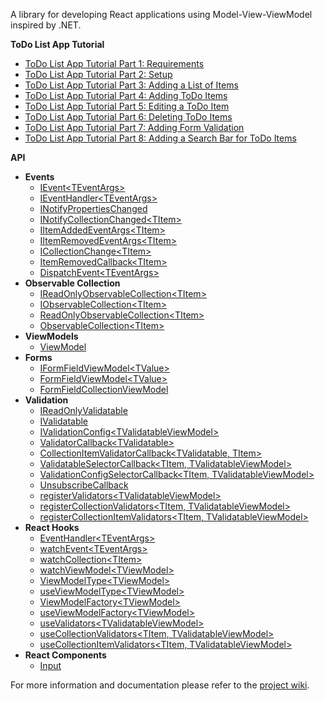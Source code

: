 A library for developing React applications using Model-View-ViewModel inspired by .NET.

**ToDo List App Tutorial**
* [ToDo List App Tutorial Part 1: Requirements](https://github.com/Andrei15193/react-model-view-viewmodel/wiki/ToDo-List-App-Tutorial-Part-1:-Requirements)
* [ToDo List App Tutorial Part 2: Setup](https://github.com/Andrei15193/react-model-view-viewmodel/wiki/ToDo-List-App-Tutorial-Part-2:-Setup)
* [ToDo List App Tutorial Part 3: Adding a List of Items](https://github.com/Andrei15193/react-model-view-viewmodel/wiki/ToDo-List-App-Tutorial-Part-3:-Adding-a-List-of-Items)
* [ToDo List App Tutorial Part 4: Adding ToDo Items](https://github.com/Andrei15193/react-model-view-viewmodel/wiki/ToDo-List-App-Tutorial-Part-4:-Adding-ToDo-Items)
* [ToDo List App Tutorial Part 5: Editing a ToDo Item](https://github.com/Andrei15193/react-model-view-viewmodel/wiki/ToDo-List-App-Tutorial-Part-5:-Editing-a-ToDo-Item)
* [ToDo List App Tutorial Part 6: Deleting ToDo Items](https://github.com/Andrei15193/react-model-view-viewmodel/wiki/ToDo-List-App-Tutorial-Part-6:-Deleting-ToDo-Items)
* [ToDo List App Tutorial Part 7: Adding Form Validation](https://github.com/Andrei15193/react-model-view-viewmodel/wiki/ToDo-List-App-Tutorial-Part-7:-Adding-Form-Validation)
* [ToDo List App Tutorial Part 8: Adding a Search Bar for ToDo Items](https://github.com/Andrei15193/react-model-view-viewmodel/wiki/ToDo-List-App-Tutorial-Part-8:-Adding-a-Search-Bar-for-ToDo-Items)

**API**

* **Events**
  * [IEvent\<TEventArgs\>](https://github.com/Andrei15193/react-model-view-viewmodel/wiki/IEvent)
  * [IEventHandler\<TEventArgs\>](https://github.com/Andrei15193/react-model-view-viewmodel/wiki/IEventHandler)
  * [INotifyPropertiesChanged](https://github.com/Andrei15193/react-model-view-viewmodel/wiki/INotifyPropertiesChanged)
  * [INotifyCollectionChanged\<TItem\>](https://github.com/Andrei15193/react-model-view-viewmodel/wiki/INotifyCollectionChanged)
  * [IItemAddedEventArgs\<TItem\>](https://github.com/Andrei15193/react-model-view-viewmodel/wiki/IItemAddedEventArgs)
  * [IItemRemovedEventArgs\<TItem\>](https://github.com/Andrei15193/react-model-view-viewmodel/wiki/IItemRemovedEventArgs)
  * [ICollectionChange\<TItem\>](https://github.com/Andrei15193/react-model-view-viewmodel/wiki/ICollectionChange)
  * [ItemRemovedCallback\<TItem\>](https://github.com/Andrei15193/react-model-view-viewmodel/wiki/ItemRemovedCallback)
  * [DispatchEvent\<TEventArgs\>](https://github.com/Andrei15193/react-model-view-viewmodel/wiki/DispatchEvent)
* **Observable Collection**
  * [IReadOnlyObservableCollection\<TItem\>](https://github.com/Andrei15193/react-model-view-viewmodel/wiki/IReadOnlyObservableCollection)
  * [IObservableCollection\<TItem\>](https://github.com/Andrei15193/react-model-view-viewmodel/wiki/IObservableCollection)
  * [ReadOnlyObservableCollection\<TItem\>](https://github.com/Andrei15193/react-model-view-viewmodel/wiki/ReadOnlyObservableCollection)
  * [ObservableCollection\<TItem\>](https://github.com/Andrei15193/react-model-view-viewmodel/wiki/ObservableCollection)
* **ViewModels**
  * [ViewModel](https://github.com/Andrei15193/react-model-view-viewmodel/wiki/ViewModel)
* **Forms**
  * [IFormFieldViewModel\<TValue\>](https://github.com/Andrei15193/react-model-view-viewmodel/wiki/IFormFieldViewModel)
  * [FormFieldViewModel\<TValue\>](https://github.com/Andrei15193/react-model-view-viewmodel/wiki/FormFieldViewModel)
  * [FormFieldCollectionViewModel](https://github.com/Andrei15193/react-model-view-viewmodel/wiki/FormFieldCollectionViewModel)
* **Validation**
  * [IReadOnlyValidatable](https://github.com/Andrei15193/react-model-view-viewmodel/wiki/IReadOnlyValidatable)
  * [IValidatable](https://github.com/Andrei15193/react-model-view-viewmodel/wiki/IValidatable)
  * [IValidationConfig\<TValidatableViewModel\>](https://github.com/Andrei15193/react-model-view-viewmodel/wiki/IValidationConfig)
  * [ValidatorCallback\<TValidatable\>](https://github.com/Andrei15193/react-model-view-viewmodel/wiki/ValidatorCallback)
  * [CollectionItemValidatorCallback\<TValidatable, TItem\>](https://github.com/Andrei15193/react-model-view-viewmodel/wiki/CollectionItemValidatorCallback)
  * [ValidatableSelectorCallback\<TItem, TValidatableViewModel\>](https://github.com/Andrei15193/react-model-view-viewmodel/wiki/ValidatableSelectorCallback)
  * [ValidationConfigSelectorCallback\<TItem, TValidatableViewModel\>](https://github.com/Andrei15193/react-model-view-viewmodel/wiki/ValidationConfigSelectorCallback)
  * [UnsubscribeCallback](https://github.com/Andrei15193/react-model-view-viewmodel/wiki/UnsubscribeCallback)
  * [registerValidators\<TValidatableViewModel\>](https://github.com/Andrei15193/react-model-view-viewmodel/wiki/registerValidators)
  * [registerCollectionValidators\<TItem, TValidatableViewModel\>](https://github.com/Andrei15193/react-model-view-viewmodel/wiki/registerCollectionValidators)
  * [registerCollectionItemValidators\<TItem, TValidatableViewModel\>](https://github.com/Andrei15193/react-model-view-viewmodel/wiki/registerCollectionItemValidators)
* **React Hooks**
  * [EventHandler\<TEventArgs\>](https://github.com/Andrei15193/react-model-view-viewmodel/wiki/EventHandler)
  * [watchEvent\<TEventArgs\>](https://github.com/Andrei15193/react-model-view-viewmodel/wiki/watchEvent)
  * [watchCollection\<TItem\>](https://github.com/Andrei15193/react-model-view-viewmodel/wiki/watchCollection)
  * [watchViewModel\<TViewModel\>](https://github.com/Andrei15193/react-model-view-viewmodel/wiki/watchViewModel)
  * [ViewModelType\<TViewModel\>](https://github.com/Andrei15193/react-model-view-viewmodel/wiki/ViewModelType)
  * [useViewModelType\<TViewModel\>](https://github.com/Andrei15193/react-model-view-viewmodel/wiki/useViewModelType)
  * [ViewModelFactory\<TViewModel\>](https://github.com/Andrei15193/react-model-view-viewmodel/wiki/ViewModelFactory)
  * [useViewModelFactory\<TViewModel\>](https://github.com/Andrei15193/react-model-view-viewmodel/wiki/useViewModelFactory)
  * [useValidators\<TValidatableViewModel\>](https://github.com/Andrei15193/react-model-view-viewmodel/wiki/useValidators)
  * [useCollectionValidators\<TItem, TValidatableViewModel\>](https://github.com/Andrei15193/react-model-view-viewmodel/wiki/useCollectionValidators)
  * [useCollectionItemValidators\<TItem, TValidatableViewModel\>](https://github.com/Andrei15193/react-model-view-viewmodel/wiki/useCollectionItemValidators)
* **React Components**
  * [Input](https://github.com/Andrei15193/react-model-view-viewmodel/wiki/Input)

For more information and documentation please refer to the [project wiki](https://github.com/Andrei15193/react-model-view-viewmodel/wiki).